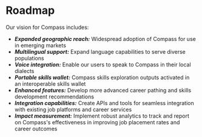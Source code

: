 # Roadmap

Our vision for Compass includes:

* _**Expanded geographic reach:**_ Widespread adoption of Compass for use in emerging markets&#x20;
* _**Multilingual support:**_ Expand language capabilities to serve diverse populations&#x20;
* _**Voice integration:**_ Enable our users to speak to Compass in their local dialects&#x20;
* _**Portable skills wallet:**_ Compass skills exploration outputs activated in an interoperable skills wallet&#x20;
* _**Enhanced features:**_ Develop more advanced career pathing and skills development recommendations&#x20;
* _**Integration capabilities:**_ Create APIs and tools for seamless integration with existing job platforms and career services&#x20;
* _**Impact measurement:**_ Implement robust analytics to track and report on Compass's effectiveness in improving job placement rates and career outcomes&#x20;
